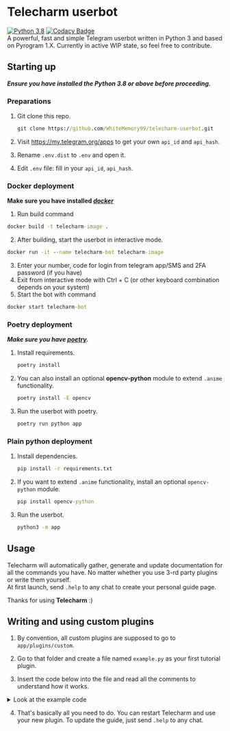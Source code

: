# **Telecharm userbot**

[![Python 3.8](https://img.shields.io/badge/Python-3.8%20or%20newer-blue.svg)](https://www.python.org/downloads/release/python-380/)
[![Codacy Badge](https://api.codacy.com/project/badge/Grade/47528bf391c9433ba5a0333c55f9f12a)](https://app.codacy.com/gh/WhiteMemory99/telecharm-userbot?utm_source=github.com&utm_medium=referral&utm_content=WhiteMemory99/telecharm-userbot&utm_campaign=Badge_Grade_Settings)  
A powerful, fast and simple Telegram userbot written in Python 3 and based on Pyrogram 1.X. Currently in active WIP
state, so feel free to contribute.

## Starting up

**_Ensure you have installed the Python 3.8 or above before proceeding._**

### Preparations

1. Git clone this repo.

   ```cmd
   git clone https://github.com/WhiteMemory99/telecharm-userbot.git
   ```

2. Visit <https://my.telegram.org/apps> to get your own `api_id` and `api_hash`.
3. Rename `.env.dist` to `.env` and open it.
4. Edit `.env` file: fill in your `api_id`, `api_hash`.

### Docker deployment

**Make sure you have installed _[docker](https://docs.docker.com/get-docker/)_**

1. Run build command
```cmd
docker build -t telecharm-image .
```

2. After building, start the userbot in interactive mode.
```cmd
docker run -it --name telecharm-bot telecharm-image
```

3. Enter your number, code for login from telegram app/SMS and 2FA password (if you have)
4. Exit from interactive mode with Ctrl + C (or other keyboard combination depends on your system)
5. Start the bot with command
```cmd
docker start telecharm-bot
```

### Poetry deployment

**_Make sure you have [poetry](https://python-poetry.org/docs/)._**

1. Install requirements.

   ```cmd
   poetry install
   ```

2. You can also install an optional **opencv-python** module to extend `.anime` functionality.

   ```cmd
   poetry install -E opencv
   ```

3. Run the userbot with poetry.

   ```cmd
   poetry run python app
   ```

### Plain python deployment

1. Install dependencies.

   ```cmd
   pip install -r requirements.txt
   ```

2. If you want to extend `.anime` functionality, install an optional `opencv-python` module.

   ```cmd
   pip install opencv-python
   ```

3. Run the userbot.

   ```cmd
   python3 -m app
   ```

## Usage

Telecharm will automatically gather, generate and update documentation for all the commands you have. No matter whether
you use 3-rd party plugins or write them yourself. <br />At first launch, send `.help` to any chat to create your
personal guide page.

Thanks for using **Telecharm** :)

## Writing and using custom plugins

1. By convention, all custom plugins are supposed to go to `app/plugins/custom`.

2. Go to that folder and create a file named `example.py` as your first tutorial plugin.

3. Insert the code below into the file and read all the comments to understand how it works.

<details>
<summary>Look at the example code</summary>

```python
"""
app/plugins/custom/example.py
This text would also appear in Telecharm guide as a module description.
"""
import asyncio
from pyrogram import filters

from app.config import conf
from app.utils import Client, Message  # Use custom types for type-hinting
from app.utils.decorators import doc_exclude, doc_args


@Client.on_message(filters.me & filters.command("example", prefixes="."))
@doc_args("arg_name", ("date", "time"))  # Let the Telecharm guide know about supported args (OPTIONAL)
@doc_exclude  # This command will not appear in Telecharm guide, remove to check how the generation works :)
async def example_handler(client: Client, message: Message):
    """
    This text would appear in Telecharm guide along with the command if it wasn't excluded.

    You can even wrap it like that, or style with supported HTML text like <b><i>THIS</b></i>.
    """
    await message.edit_text("Hey, this is the example of a custom plugin command.", message_ttl=conf.default_ttl)
    # message_ttl is used for message clean up feature, so be sure to take it seriously.
    # For general and short replies use default_ttl provided in conf.

    if client.user_settings.get("clean_up"):  # You can access and alter user settings with client.user_settings
        await asyncio.sleep(1)
        await message.reply_text(
            "By the way, the clean up mode is on! So this message will disappear in 6 seconds.", message_ttl=6
        )
```

For more advanced usage, inspect my code and look at `app/utils`. <br />
Also, be sure to respect others and learn asyncio before writing plugins, so you don't ruin the whole experience.

</details>

4. That's basically all you need to do. You can restart Telecharm and use your new plugin. To update the guide, just
   send `.help` to any chat.